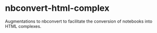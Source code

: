 # nbconvert-html-complex
Augmentations to nbconvert to facilitate the conversion of notebooks into HTML complexes.
